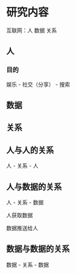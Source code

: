 # 研究内容

互联网：人 数据 关系

## 人

### 目的

娱乐 - 社交（分享） - 搜索

## 数据

## 关系

## 人与人的关系

人 - 关系 - 人

## 人与数据的关系

人 - 关系 - 数据

人获取数据

数据推送给人

## 数据与数据的关系

数据 - 关系 - 数据

